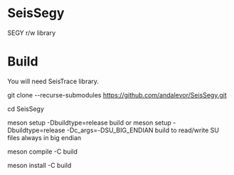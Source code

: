 # SeisSegy
SEGY r/w library

# Build
You will need SeisTrace library.

git clone --recurse-submodules https://github.com/andalevor/SeisSegy.git

cd SeisSegy

meson setup -Dbuildtype=release build
or
meson setup -Dbuildtype=release -Dc_args=-DSU_BIG_ENDIAN build
to read/write SU files always in big endian

meson compile -C build

meson install -C build
